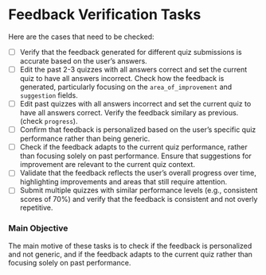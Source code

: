 
# Feedback Verification Tasks

Here are the cases that need to be checked:

- [ ] Verify that the feedback generated for different quiz submissions is accurate based on the user’s answers.
- [ ] Edit the past 2-3 quizzes with all answers correct and set the current quiz to have all answers incorrect. Check how the feedback is generated, particularly focusing on the `area_of_improvement` and `suggestion` fields.
- [ ] Edit past quizzes with all answers incorrect and set the current quiz to have all answers correct. Verify the feedback similary as previous. (check `progress`).
- [ ] Confirm that feedback is personalized based on the user’s specific quiz performance rather than being generic.
- [ ] Check if the feedback adapts to the current quiz performance, rather than focusing solely on past performance. Ensure that suggestions for improvement are relevant to the current quiz context.
- [ ] Validate that the feedback reflects the user’s overall progress over time, highlighting improvements and areas that still require attention.
- [ ] Submit multiple quizzes with similar performance levels (e.g., consistent scores of 70%) and verify that the feedback is consistent and not overly repetitive.

### Main Objective
The main motive of these tasks is to check if the feedback is personalized and not generic, and if the feedback adapts to the current quiz rather than focusing solely on past performance.
